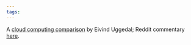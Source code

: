 ```yaml
---
tags: 
---
```


A [cloud computing comparison](http://journal.uggedal.com/vps-performance-comparison) by Eivind Uggedal; Reddit commentary [here](http://www.reddit.com/r/programming/comments/a98a4/performance_comparison_between_ec2_slicehost/).
